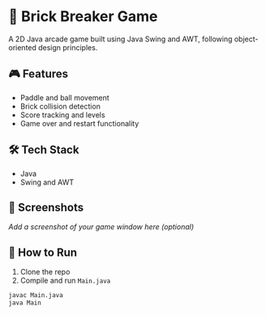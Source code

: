 # 🧱 Brick Breaker Game

A 2D Java arcade game built using Java Swing and AWT, following object-oriented design principles.

## 🎮 Features
- Paddle and ball movement
- Brick collision detection
- Score tracking and levels
- Game over and restart functionality

## 🛠️ Tech Stack
- Java
- Swing and AWT

## 📸 Screenshots
_Add a screenshot of your game window here (optional)_

## 🚀 How to Run
1. Clone the repo
2. Compile and run `Main.java`
```bash
javac Main.java
java Main
